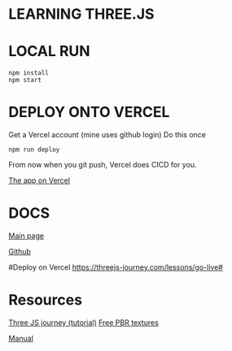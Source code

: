 # LEARNING THREE.JS


# LOCAL RUN

```
npm install
npm start
```

# DEPLOY ONTO VERCEL

Get a Vercel account (mine uses github login)
Do this once
```
npm run deploy
```

From now when you git push, Vercel does CICD for you.

[The app on Vercel](https://threejs-cauhai.vercel.app)



# DOCS

[Main page](https://threejs.org)

[Github](https://github.com/mrdoob/three.js)

#Deploy on Vercel
https://threejs-journey.com/lessons/go-live#


# Resources
[Three JS journey (tutorial)](https://threejs-journey.com)
[Free PBR textures](https://3dtextures.me)

[Manual](https://threejs.org/manual/#en/fundamentals)